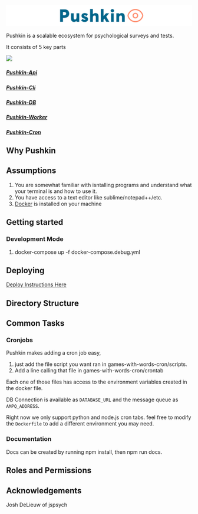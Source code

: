 ![Pushkin Logo](images/logo.png)

Pushkin is a scalable ecosystem for psychological surveys and tests.

It consists of 5 key parts

![](http://i.imgur.com/ncRJMJ5.png)

#####  [Pushkin-Api](https://github.com/l3atbc/pushkin-api#pushkin-api)
#####  [Pushkin-Cli](https://github.com/l3atbc/pushkin-cli#pushkin-cli)
#####  [Pushkin-DB](https://github.com/l3atbc/pushkin-db/blob/master/README.md#pushkin-db)
#####  [Pushkin-Worker](https://github.com/l3atbc/pushkin-worker#pushkin-worker)
#####  [Pushkin-Cron](https://github.com/l3atbc/pushkin-cron/blob/master/README.md#overview)

## Why Pushkin

## Assumptions
1. You are somewhat familiar with isntalling programs and understand what your terminal is and how to use it.
2. You have access to a text editor like sublime/notepad++/etc.
3. [Docker](http://docker.com) is installed on your machine


## Getting started

### Development Mode
1. docker-compose up -f docker-compose.debug.yml


## Deploying

[Deploy Instructions Here](https://github.com/l3atbc/pushkin/blob/master/DEPLOY.md#deploying)

## Directory Structure

## Common Tasks

### Cronjobs

Pushkin makes adding a cron job easy, 
1. just add the file script you want ran in games-with-words-cron/scripts.
2. Add a line calling that file in games-with-words-cron/crontab

Each one of those files has access to the environment variables created in the docker file.

DB Connection is available as `DATABASE_URL` and the message queue as `AMPQ_ADDRESS`.

Right now we only support python and node.js cron tabs. feel free to modify the `Dockerfile` to add a different environment you may need.

### Documentation
Docs can be created by running npm install, then npm run docs.


## Roles and Permissions

## Acknowledgements

Josh DeLieuw of jspsych
